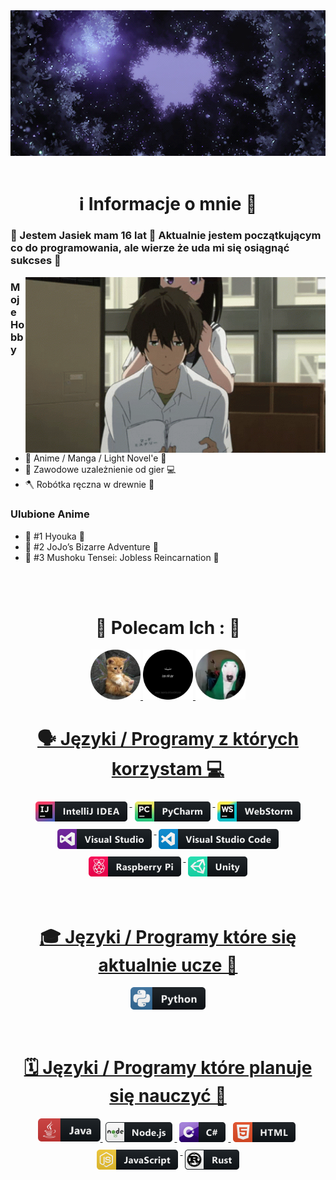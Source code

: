 <div align="center">
<img hight="250" width="785" alt="GIF" align="center" src="https://github.com/JasiokowyGIT/JasiokowyGIT/blob/main/assets/original.gif">
</div>

</br>

<h1 align="center">ℹ️ Informacje o mnie 💬</h1>
<h3>👋 Jestem Jasiek mam 16 lat 👋 Aktualnie jestem początkującym co do programowania, ale wierze że uda mi się osiągnąć sukcses 🤗</h3>

<img hight="292" width="480" alt="GIF" align="right" src="https://github.com/JasiokowyGIT/JasiokowyGIT/blob/main/assets/hyouka-sway.gif">

### Moje Hobby

- 🌸 Anime / Manga / Light Novel'e 📖
- 🌆 Zawodowe uzależnienie od gier 💻
- 🪓 Robótka ręczna w drewnie 🔨

### Ulubione Anime

- 🔰 #1 Hyouka 🔰
- 💪 #2 JoJo’s Bizarre Adventure 💪
- 🎉 #3 Mushoku Tensei: Jobless Reincarnation 🎉

</br>
</br>

<h1 align="center">🤗 Polecam Ich : 🤗</h1>

<p align="center">
      <a href="https://github.com/mafineeek">
         <img alt="Mafineeek" src="https://github.com/JasiokowyGIT/JasiokowyGIT/blob/main/assets/mafineek.png" width="80" height="80">
       <a href="https://github.com/kr1mk">
         <img alt="kr1mk" src="https://github.com/JasiokowyGIT/JasiokowyGIT/blob/main/assets/56652866-modified.png" width="80" height="80">
        <a href="https://github.com/GRainbowP">
         <img alt="GRainbowP" src="https://github.com/JasiokowyGIT/JasiokowyGIT/blob/main/assets/rainbowp-modified.png" width="80" height="80">
</p>

 
<h1 align="center">🗣️ Języki / Programy z których korzystam 💻</h1>

<!-- For more icons please follow  https://github.com/MikeCodesDotNET/ColoredBadges -->
<p align="center">
<img src="https://github.com/JasiokowyGIT/JasiokowyGIT/blob/main/assets/jetbrains_intellij.png" alt="jetbrains_intellij" style="vertical-align:top; margin:6px 4px">
<img src="https://github.com/JasiokowyGIT/JasiokowyGIT/blob/main/assets/jetbrains_pycharm.png" alt="jetbrains_pycharm" style="vertical-align:top; margin:6px 4px">
<img src="https://github.com/JasiokowyGIT/JasiokowyGIT/blob/main/assets/jetbrains_webstorm.png" alt="jetbrains webstorm" style="vertical-align:top; margin:6px 4px">
<img src="https://github.com/JasiokowyGIT/JasiokowyGIT/blob/main/assets/visualstudio.png" alt="visualstudio" style="vertical-align:top; margin:6px 4px">
<img src="https://github.com/JasiokowyGIT/JasiokowyGIT/blob/main/assets/visualstudio_code.png" alt="visualstudio_code" style="vertical-align:top; margin:6px 4px">
<img src="https://github.com/JasiokowyGIT/JasiokowyGIT/blob/main/assets/raspberrypi.png" alt="raspberrypi" style="vertical-align:top; margin:6px 4px">
<img src="https://github.com/JasiokowyGIT/JasiokowyGIT/blob/main/assets/unity.png" alt="unity" style="vertical-align:top; margin:6px 4px">
</p>
</br>

<h1 align="center">🎓 Języki / Programy które się aktualnie ucze 🍎</h1>
<p align="center">
<img src="https://github.com/JasiokowyGIT/JasiokowyGIT/blob/main/assets/python.png" alt="python" width="120" hight="50">
 </p>
</br>

<h1 align="center">🗓️ Języki / Programy które planuje się nauczyć 📅</h1>
<p align="center">
<img src="https://github.com/JasiokowyGIT/JasiokowyGIT/blob/main/assets/java.png" alt="java"  width="100" hight="50">
<img src="https://github.com/JasiokowyGIT/JasiokowyGIT/blob/main/assets/nodejs.png" alt="nodejs" style="vertical-align:top; margin:6px 4px">
<img src="https://github.com/JasiokowyGIT/JasiokowyGIT/blob/main/assets/csharp.png" alt="csharp" style="vertical-align:top; margin:6px 4px">
<img src="https://github.com/JasiokowyGIT/JasiokowyGIT/blob/main/assets/html.png" alt="html" style="vertical-align:top; margin:6px 4px">
<img src="https://github.com/JasiokowyGIT/JasiokowyGIT/blob/main/assets/js.png" alt="js" style="vertical-align:top; margin:6px 4px">
<img src="https://github.com/JasiokowyGIT/JasiokowyGIT/blob/main/assets/rust.png" alt="rust" style="vertical-align:top; margin:6px 4px">
</p>
